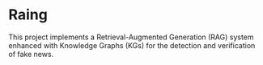 # Raing
This project implements a Retrieval-Augmented Generation (RAG) system enhanced with Knowledge Graphs (KGs) for the detection and verification of fake news.
